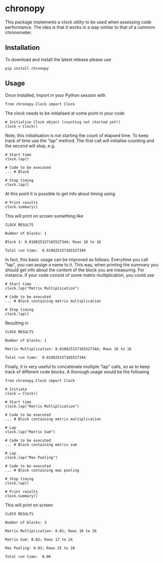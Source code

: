 # chronopy

This package implements a clock utility to be used when assessing code performance. The idea is that it works in a way similar to that of a common chronometer.  

## Installation 

To download and install the latest release please use

`pip install chronopy`

## Usage

Once installed, import in your Python session with

```from chronopy.Clock import Clock ```

The clock needs to be initialised at some point in your code

```
# Initialise Clock object (counting not started yet!)
clock = Clock()
```

Note, this initialisation is *not* starting the count of elapsed time. 
To keep track of time use the "lap" method. The first call will initialise counting and the second will stop, e.g.

```
# Start time
clock.lap()

# Code to be executed
... # Block 

# Stop timing
clock.lap()
```

At this point it is possible to get info about timing using 

```
# Print results
clock.summary()
```
This will print on screen something like
```
CLOCK RESULTS 

Number of blocks: 1

Block 1: 0.010825157165527344; Rows 10 to 16

Total run time:  0.010825157165527344
```

In fact, this basic usage can be improved as follows. Everytime you call "lap", you can assign a name to it. This way, when printing the summary
you should get info about the content of the block you are measuring. For instance, if your code consist of some matrix multiplication, you could use

```
# Start time
clock.lap("Matrix Multiplication")

# Code to be executed
... # Block containing matrix multiplication

# Stop timing
clock.lap()
```

Resulting in 

```
CLOCK RESULTS 

Number of blocks: 1

Matrix Multiplication: 0.010825157165527344; Rows 10 to 16

Total run time:  0.010825157165527344
```

Finally, it is very useful to concatenate multiple "lap" calls, so as to keep track of different code blocks. A thorough usage would be the following 

```
from chronopy.Clock import Clock

# Initiate
clock = Clock()

# Start time
clock.lap("Matrix Multiplication")

# Code to be executed
... # Block containing matrix multiplication

# Lap
clock.lap("Matrix Sum")

# Code to be executed
... # Block containing matrix sum

# Lap
clock.lap("Max Pooling")

# Code to be executed
... # Block containing max pooling

# Stop timing
clock.lap()

# Print results
clock.summary()
```
This will print on screen

```
CLOCK RESULTS 

Number of blocks: 3

Matrix Multiplication: 0.01; Rows 10 to 16

Matrix Sum: 0.02; Rows 17 to 24

Max Pooling: 0.03; Rows 25 to 28

Total run time:  0.06
```